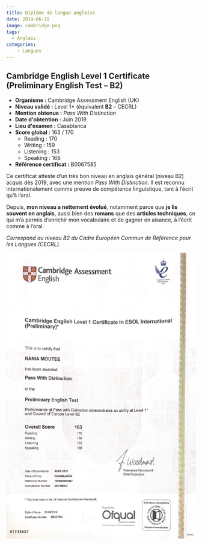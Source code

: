 ```yaml
---
title: Diplôme de langue anglaise
date: 2019-06-15
image: cambridge.png
tags: 
  - Anglais
categories:
    - Langues
---
```

## Cambridge English Level 1 Certificate (Preliminary English Test – B2)

- **Organisme :** Cambridge Assessment English (UK)
- **Niveau validé :** Level 1* (équivalent **B2** – CECRL)
- **Mention obtenue :** *Pass With Distinction*
- **Date d'obtention :** Juin 2019
- **Lieu d'examen :** Casablanca
- **Score global :** 163 / 170
  - Reading : 170
  - Writing : 159
  - Listening : 153
  - Speaking : 168
- **Référence certificat :** B0067585

Ce certificat atteste d’un très bon niveau en anglais général (niveau B2) acquis dès 2019, avec une mention *Pass With Distinction*. Il est reconnu internationalement comme preuve de compétence linguistique, tant à l’écrit qu’à l’oral.

Depuis, **mon niveau a nettement évolué**, notamment parce que **je lis souvent en anglais**, aussi bien des **romans** que des **articles techniques**, ce qui m’a permis d’enrichir mon vocabulaire et de gagner en aisance, à l’écrit comme à l’oral.

*Correspond au niveau B2 du Cadre Européen Commun de Référence pour les Langues (CECRL).*

![Diplome](Cambridge.png)
